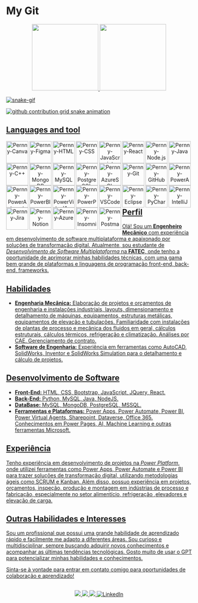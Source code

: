 # My Git

<div align="center">
  <a href="[https://github.com/PernnyDev](https://github.com/PernnyDev)">
  <img height="180em" src="https://github-profile-summary-cards.vercel.app/api/cards/stats?username=PernnyDev&theme=radical"/>
  <img height="180em" src="https://github-profile-summary-cards.vercel.app/api/cards/repos-per-language?username=PernnyDev&theme=radical"/>
</div>

![snake-gif](https://github.com/PernnyDev/PernnyDev/blob/output/github-contribution-grid-snake.svg)

<picture>
  <source media="(prefers-color-scheme: dark)" srcset="https://raw.githubusercontent.com/PernnyDev/PernnyDev/output/github-contribution-grid-snake-dark.svg">
  <source media="(prefers-color-scheme: light)" srcset="https://raw.githubusercontent.com/PernnyDev/PernnyDev/output/github-contribution-grid-snake.svg">
  <img alt="github contribution grid snake animation" src="https://raw.githubusercontent.com/PernnyDev/PernnyDev/output/github-contribution-grid-snake.svg">
</picture>

## Languages and tool

<div align="center">

  
<!-- Prototypes -->
<img align="left" alt="Pernny-Canva" height="60" width="60" src="https://cdn.jsdelivr.net/gh/devicons/devicon/icons/canva/canva-original.svg">
<img align="left" alt="Pernny-Figma" height="60" width="60" src="https://cdn.jsdelivr.net/gh/devicons/devicon@latest/icons/figma/figma-original.svg" />

<!-- Frontend -->
<img align="left" alt="Pernny-HTML" height="60" width="60" src="https://cdn.jsdelivr.net/gh/devicons/devicon/icons/html5/html5-original-wordmark.svg">
<img align="left" alt="Pernny-CSS" height="60" width="60" src="https://cdn.jsdelivr.net/gh/devicons/devicon/icons/css3/css3-original-wordmark.svg">
<img align="left" alt="Pernny-JavaScript" height="60" width="60" src="https://cdn.jsdelivr.net/gh/devicons/devicon/icons/javascript/javascript-original.svg">
<img align="left" alt="Pernny-React" height="60" width="60" src="https://cdn.jsdelivr.net/gh/devicons/devicon/icons/react/react-original-wordmark.svg">

<!-- Backend -->
<img align="left" alt="Pernny-Node.js" height="60" width="60" src="https://cdn.jsdelivr.net/gh/devicons/devicon/icons/nodejs/nodejs-original-wordmark.svg">
<img align="left" alt="Pernny-Java" height="60" width="60" src="https://cdn.jsdelivr.net/gh/devicons/devicon/icons/java/java-original-wordmark.svg" />
<img align="left" alt="Pernny-C++" height="60" width="60"src="https://cdn.jsdelivr.net/gh/devicons/devicon/icons/cplusplus/cplusplus-original.svg" />

<!-- Databases -->
<img align="left" alt="Pernny-MongoDB" height="60" width="60" src="https://cdn.jsdelivr.net/gh/devicons/devicon/icons/mongodb/mongodb-original-wordmark.svg">
<img align="left" alt="Pernny-MySQL" height="60" width="60" src="https://cdn.jsdelivr.net/gh/devicons/devicon/icons/mysql/mysql-original-wordmark.svg">
<img align="left" alt="Pernny-PostgreSQL" height="60" width="60" src="https://cdn.jsdelivr.net/gh/devicons/devicon/icons/postgresql/postgresql-original-wordmark.svg"> 
<img align="left" alt="Pernny-AzureSQL" height="60" width="60" src="https://cdn.jsdelivr.net/gh/devicons/devicon/icons/azuresqldatabase/azuresqldatabase-original.svg" />

<!-- Version Control / Repositories -->
<img align="left" alt="Pernny-Git" height="60" width="60" src="https://cdn.jsdelivr.net/gh/devicons/devicon/icons/git/git-original-wordmark.svg">
<img align="left" alt="Pernny-GitHub" height="60" width="60" src="https://cdn.jsdelivr.net/gh/devicons/devicon/icons/github/github-original-wordmark.svg">

<!-- Low/No-Code -->
<img align="left" alt="Pernny-PowerApps" height="60" width="60" src="https://powerbi.microsoft.com/pictures/application-logos/svg/powerapps.svg">
<img align="left" alt="Pernny-PowerAutomate" height="60" width="60" src="https://powerbi.microsoft.com/pictures/application-logos/svg/powerautomate.svg">
<img align="left" alt="Pernny-PowerBI" height="60" width="60" src="https://powerapps.microsoft.com/images/application-logos/svg/powerbi.svg">
<img align="left" alt="Pernny-PowerVirtualAgents" height="60" width="60" src="https://powerbi.microsoft.com/pictures/application-logos/svg/powervirtualagents.svg">
<img align="left" alt="Pernny-PowerPages" height="60" width="60" src="https://powerbi.microsoft.com/pictures/application-logos/svg/powerpages.svg">

<!-- IDEs and Code Editors -->
<img align="left" alt="Pernny-VSCode" height="60" width="60" src="https://cdn.jsdelivr.net/gh/devicons/devicon/icons/vscode/vscode-original-wordmark.svg">
<img align="left" alt="Pernny-Eclipse" height="60" width="60" src="https://cdn.jsdelivr.net/gh/devicons/devicon/icons/eclipse/eclipse-original-wordmark.svg">
<img align="left" alt="Pernny-PyCharm" height="60" width="60" src="https://cdn.jsdelivr.net/gh/devicons/devicon/icons/pycharm/pycharm-original.svg">
<img align="left" alt="Pernny-IntelliJ" height="60" width="60" src="https://cdn.jsdelivr.net/gh/devicons/devicon/icons/intellij/intellij-original.svg">

<!-- Project Management -->
<img align="left" alt="Pernny-Jira" height="60" width="60" src="https://cdn.jsdelivr.net/gh/devicons/devicon/icons/jira/jira-original-wordmark.svg">
<img align="left" alt="Pernny-Notion" height="60" width="60" src="https://cdn.jsdelivr.net/gh/devicons/devicon/icons/notion/notion-original.svg">

<!-- Other Tools -->
<img align="left" alt="Pernny-Azure" height="60" width="60" src="https://cdn.jsdelivr.net/gh/devicons/devicon/icons/azure/azure-original.svg">
<img align="left" alt="Pernny-Insomnia" height="60" width="60" src="https://cdn.jsdelivr.net/gh/devicons/devicon/icons/insomnia/insomnia-original.svg">  
<img align="left" alt="Pernny-Postman" height="60" width="60" src="https://cdn.jsdelivr.net/gh/devicons/devicon/icons/postman/postman-original.svg" />

                          

</div>
<p> </p>

<h2>Perfil</h2>

<p>Olá! Sou um <strong>Engenheiro Mecânico</strong> com experiência em desenvolvimento de software multiplataforma e apaixonado por soluções de transformação digital. Atualmente, sou estudante de <em>Desenvolvimento de Software Multiplataforma</em> na <strong>FATEC</strong>, onde tenho a oportunidade de aprimorar minhas habilidades técnicas, com uma gama bem grande de plataformas e linguagens de programação front-end, back-end, frameworks.</p>

<h2>Habilidades</h2>

<ul>
  <li><strong>Engenharia Mecânica:</strong> Elaboração de projetos e orçamentos de engenharia e instalações industriais, layouts, dimensionamento e detalhamento de máquinas, equipamentos, estruturas metálicas, equipamentos de elevação e tubulações. Familiaridade com instalações de plantas de processo e mecânica dos fluidos em geral, cálculos estruturais, cálculos térmicos, refrigeração e climatização. Análises por CAE. Gerenciamento de contrato.</li>
  <li><strong>Software de Engenharia:</strong> Experiência em ferramentas como AutoCAD, SolidWorks, Inventor e SolidWorks Simulation para o detalhamento e cálculo de projetos.</li>
</ul>

<h2>Desenvolvimento de Software</h2>

<ul>
  <li><strong>Front-End:</strong> HTML, CSS, Bootstrap, JavaScript, JQuery, React.</li>
  <li><strong>Back-End:</strong> Python, MySQL, Java, NodeJS.</li>
  <li><strong>DataBase:</strong> MySQL, MongoDB, PostgreSQL, MSSQL.</li>
  <li><strong>Ferramentas e Plataformas:</strong> Power Apps, Power Automate, Power BI, Power Virtual Agents, Sharepoint, Dataverse, Office 365. Conhecimentos em Power Pages, AI, Machine Learning e outras ferramentas Microsoft.</li>
</ul>

<h2>Experiência</h2>

<p>Tenho experiência em desenvolvimento de projetos na <em>Power Platform</em>, onde utilizei ferramentas como Power Apps, Power Automate e Power BI para trazer soluções de transformação digital, utilizando metodologias ágeis como SCRUM e Kanban. Além disso, possuo experiência em projetos, orçamentos, inspeção, produção e montagem em indústrias de processo e fabricação, especialmente no setor alimentício, refrigeração ,elevadores e elevação de carga.</p>

<h2>Outras Habilidades e Interesses</h2>

<p>Sou um profissional que possui uma grande habilidade de aprendizado rápido e facilmente me adapto a diferentes áreas. Sou curioso e multidisciplinar, sempre buscando adquirir novos conhecimentos e acompanhar as últimas tendências tecnológicas. Gosto muito de usar o GPT para potencializar minhas habilidades e conhecimentos.</p>

<p>Sinta-se à vontade para entrar em contato comigo para oportunidades de colaboração e aprendizado! </p>
<div align="center">
  <br>
  <a href="https://contate.me/pernnydev">
   <img src="https://img.shields.io/badge/WhatsApp-25D366?style=for-the-badge&logo=whatsapp&logoColor=white" target="_blank">
  </a>
  <a href="https://discord.gg/pfReNYrF">
   <img src="https://img.shields.io/badge/Discord-7289DA?style=for-the-badge&logo=discord&logoColor=white" target="_blank">
  </a>
  <a href="mailto:vinicius_eng_mec@outlook.com">
   <img src="https://img.shields.io/badge/Microsoft_Outlook-0078D4?style=for-the-badge&logo=microsoft-outlook&logoColor=white" target="_blank">
  </a>
  <a href="https://www.linkedin.com/in/vin%C3%ADcius-nascimento-ribeiro-57a29b136/">
    <img src="https://img.shields.io/badge/LinkedIn-0077B5?style=for-the-badge&logo=linkedin&logoColor=white" alt="LinkedIn">
  </a>
</div>





